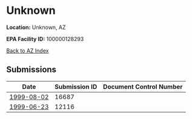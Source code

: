 # Unknown

**Location:** Unknown, AZ

**EPA Facility ID:** 100000128293

[Back to AZ Index](../../index.md)

## Submissions

| Date | Submission ID | Document Control Number |
|------|--------------|-------------------------|
| [1999-08-02](submissions/16687.md) | 16687 |  |
| [1999-06-23](submissions/12116.md) | 12116 |  |
